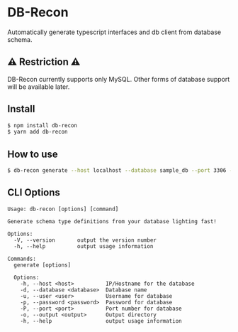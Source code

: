 # DB-Recon
Automatically generate typescript interfaces and db client from database schema.

## :warning: Restriction :warning:
DB-Recon currently supports only MySQL.
Other forms of database support will be available later.

## Install

```sh
$ npm install db-recon
$ yarn add db-recon
```

## How to use

```sh
$ db-recon generate --host localhost --database sample_db --port 3306 --user andoshin11 --password VeryStr0ngPassword --output models
```

## CLI Options

```
Usage: db-recon [options] [command]

Generate schema type definitions from your database lighting fast!

Options:
  -V, --version       output the version number
  -h, --help          output usage information

Commands:
  generate [options]

  Options:
    -h, --host <host>          IP/Hostname for the database
    -d, --database <database>  Database name
    -u, --user <user>          Username for database
    -p, --password <password>  Password for database
    -P, --port <port>          Port number for database
    -o, --output <output>      Output directory
    -h, --help                 output usage information
```
